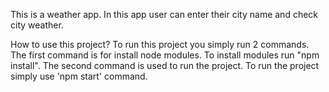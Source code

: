 This is a weather app. In this app user can enter their city name and check city weather.

How to use this project?
To run this project you simply run 2 commands. The first command is for install node modules. To install modules run "npm install". The second command is used to run the project. To run the project simply use 'npm start' command.
